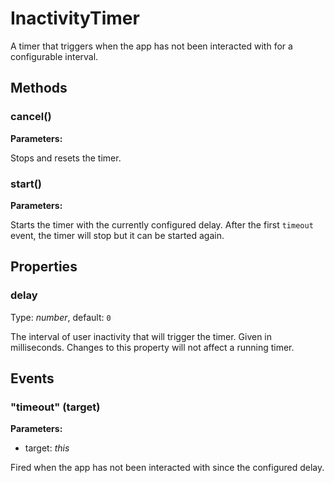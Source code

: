 # InactivityTimer

A timer that triggers when the app has not been interacted with for a configurable interval.

## Methods

### cancel()



**Parameters:** 



Stops and resets the timer.


### start()



**Parameters:** 



Starts the timer with the currently configured delay. After the first `timeout` event, the timer will stop but it can be started again.



## Properties

### delay

Type: *number*, default: `0`

The interval of user inactivity that will trigger the timer. Given in milliseconds. Changes to this property will not affect a running timer.


## Events

### "timeout" (target)

**Parameters:** 

- target: *this*

Fired when the app has not been interacted with since the configured delay.


